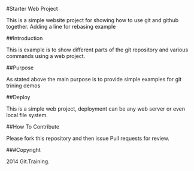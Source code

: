 #Starter Web Project

This is a simple website project for showing how to use git and github together.
Adding a line for rebasing example

##Introduction

This is example is to show different parts of the git repository and various commands using a web project.

##Purpose

As stated above the main purpose is to provide simple examples for git trining demos

##Deploy

This is a simple web project, deployment can be any web server or even local file system.

##How To Contribute

Please fork this repository and then issue Pull requests for review.

###Copyright

2014 Git.Training.